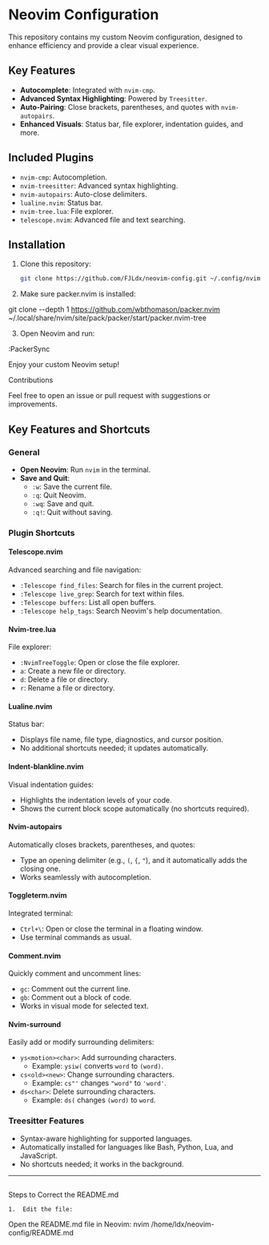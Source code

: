 # Neovim Configuration

This repository contains my custom Neovim configuration, designed to enhance efficiency and provide a clear visual experience.

## Key Features
- **Autocomplete**: Integrated with `nvim-cmp`.
- **Advanced Syntax Highlighting**: Powered by `Treesitter`.
- **Auto-Pairing**: Close brackets, parentheses, and quotes with `nvim-autopairs`.
- **Enhanced Visuals**: Status bar, file explorer, indentation guides, and more.

## Included Plugins
- `nvim-cmp`: Autocompletion.
- `nvim-treesitter`: Advanced syntax highlighting.
- `nvim-autopairs`: Auto-close delimiters.
- `lualine.nvim`: Status bar.
- `nvim-tree.lua`: File explorer.
- `telescope.nvim`: Advanced file and text searching.

## Installation
1. Clone this repository:
   ```bash
   git clone https://github.com/FJLdx/neovim-config.git ~/.config/nvim

2.	Make sure packer.nvim is installed:

git clone --depth 1 https://github.com/wbthomason/packer.nvim \
~/.local/share/nvim/site/pack/packer/start/packer.nvim-tree

3.	Open Neovim and run:

:PackerSync

Enjoy your custom Neovim setup!

Contributions

Feel free to open an issue or pull request with suggestions or improvements.

## Key Features and Shortcuts

### General
- **Open Neovim**: Run `nvim` in the terminal.
- **Save and Quit**:
  - `:w`: Save the current file.
  - `:q`: Quit Neovim.
  - `:wq`: Save and quit.
  - `:q!`: Quit without saving.

### Plugin Shortcuts

#### **Telescope.nvim**
Advanced searching and file navigation:
- `:Telescope find_files`: Search for files in the current project.
- `:Telescope live_grep`: Search for text within files.
- `:Telescope buffers`: List all open buffers.
- `:Telescope help_tags`: Search Neovim's help documentation.

#### **Nvim-tree.lua**
File explorer:
- `:NvimTreeToggle`: Open or close the file explorer.
- `a`: Create a new file or directory.
- `d`: Delete a file or directory.
- `r`: Rename a file or directory.

#### **Lualine.nvim**
Status bar:
- Displays file name, file type, diagnostics, and cursor position.
- No additional shortcuts needed; it updates automatically.

#### **Indent-blankline.nvim**
Visual indentation guides:
- Highlights the indentation levels of your code.
- Shows the current block scope automatically (no shortcuts required).

#### **Nvim-autopairs**
Automatically closes brackets, parentheses, and quotes:
- Type an opening delimiter (e.g., `(`, `{`, `"`), and it automatically adds the closing one.
- Works seamlessly with autocompletion.

#### **Toggleterm.nvim**
Integrated terminal:
- `Ctrl+\`: Open or close the terminal in a floating window.
- Use terminal commands as usual.

#### **Comment.nvim**
Quickly comment and uncomment lines:
- `gc`: Comment out the current line.
- `gb`: Comment out a block of code.
- Works in visual mode for selected text.

#### **Nvim-surround**
Easily add or modify surrounding delimiters:
- `ys<motion><char>`: Add surrounding characters.
  - Example: `ysiw(` converts `word` to `(word)`.
- `cs<old><new>`: Change surrounding characters.
  - Example: `cs"'` changes `"word"` to `'word'`.
- `ds<char>`: Delete surrounding characters.
  - Example: `ds(` changes `(word)` to `word`.

### Treesitter Features
- Syntax-aware highlighting for supported languages.
- Automatically installed for languages like Bash, Python, Lua, and JavaScript.
- No shortcuts needed; it works in the background.

---

##
Steps to Correct the README.md

	1.	Edit the file:
Open the README.md file in Neovim:
   nvim /home/ldx/neovim-config/README.md
